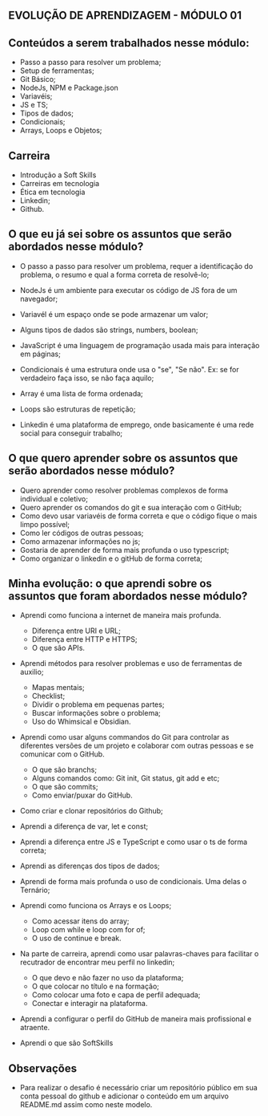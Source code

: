 ## EVOLUÇÃO DE APRENDIZAGEM - MÓDULO 01


## Conteúdos a serem trabalhados nesse módulo:

* Passo a passo para resolver um problema;
* Setup de ferramentas;
* Git Básico;
* NodeJs, NPM e Package.json
* Variavéis;
* JS e TS;
* Tipos de dados;
* Condicionais;
* Arrays, Loops e Objetos;

## Carreira

* Introdução a Soft Skills
* Carreiras em tecnologia
* Ética em tecnologia
* Linkedin;
* Github.


## O que eu já sei sobre os assuntos que serão abordados nesse módulo?

- O passo a passo para resolver um problema, requer a identificação do problema, o resumo e qual a forma correta de resolvê-lo;

- NodeJs é um ambiente para executar os código de JS fora de um navegador;

- Variavél é um espaço onde se pode armazenar um valor;

- Alguns tipos de dados são strings, numbers, boolean;

- JavaScript é uma linguagem de programação usada mais para interação em páginas;

- Condicionais é uma estrutura onde usa o "se", "Se não". Ex: se for verdadeiro faça isso, se não faça aquilo;

- Array é uma lista de forma ordenada;

- Loops são estruturas de repetição;

- Linkedin é uma plataforma de emprego, onde basicamente é uma rede social para conseguir trabalho;


## O que quero aprender sobre os assuntos que serão abordados nesse módulo?

- Quero aprender como resolver problemas complexos de forma individual e coletivo;
- Quero aprender os comandos do git e sua interação com o GitHub;
- Como devo usar variavéis de forma correta e que o código fique o mais limpo possível;
- Como ler códigos de outras pessoas;
- Como armazenar informações no js;
- Gostaria de aprender de forma mais profunda o uso typescript;
- Como organizar o linkedin e o gitHub de forma correta;

## Minha evolução: o que aprendi sobre os assuntos que foram abordados nesse módulo?

- Aprendi como funciona a internet de maneira mais profunda. 
    * Diferença entre URI e URL;
    * Diferença entre HTTP e HTTPS;
    * O que são APIs.
- Aprendi métodos para resolver problemas e uso de ferramentas de auxilio;
    * Mapas mentais;
    * Checklist;
    * Dividir o problema em pequenas partes;
    * Buscar informações sobre o problema;
    * Uso do Whimsical e Obsidian.
- Aprendi como usar alguns commandos do Git para controlar as diferentes versões de um projeto e colaborar com outras pessoas e se comunicar com o GitHub.
    * O que são branchs;
    * Alguns comandos como: Git init, Git status, git add e etc;
    * O que são commits;
    * Como enviar/puxar do GitHub.

- Como criar e clonar repositórios do Github;
- Aprendi a diferença de var, let e const;
- Aprendi a diferença entre JS e TypeScript e como usar o ts de forma correta;
- Aprendi as diferenças dos tipos de dados;
- Aprendi de forma mais profunda o uso de condicionais. Uma delas o Ternário;
- Aprendi como funciona os Arrays e os Loops;
    * Como acessar itens do array;
    * Loop com while e loop com for of;
    * O uso de continue e break.
- Na parte de carreira, aprendi como usar palavras-chaves para facilitar o recutrador de encontrar meu perfil no linkedin;
    * O que devo e não fazer no uso da plataforma;
    * O que colocar no título e na formação;
    * Como colocar uma foto e capa de perfil adequada;
    * Conectar e interagir na plataforma.
- Aprendi a configurar o perfil do GitHub de maneira mais profissional e atraente.

- Aprendi o que são SoftSkills
## Observações

- Para realizar o desafio é necessário criar um repositório público em sua conta pessoal do github e adicionar o conteúdo em um arquivo README.md assim como neste modelo.